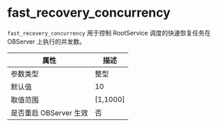 fast_recovery_concurrency 
==============================================

`fast_recovery_concurrency` 用于控制 RootService 调度的快速恢复任务在 OBServer 上执行的并发数。


|        属性        |     描述     |
|------------------|------------|
| 参数类型             | 整型         |
| 默认值              | 10         |
| 取值范围             | \[1,1000\] |
| 是否重启 OBServer 生效 | 否          |


